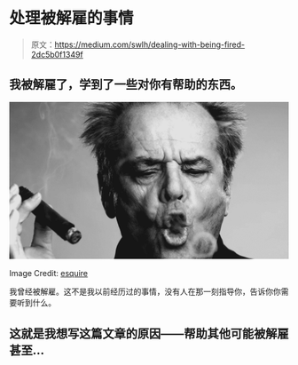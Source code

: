 # 处理被解雇的事情

> 原文：<https://medium.com/swlh/dealing-with-being-fired-2dc5b0f1349f>

## 我被解雇了，学到了一些对你有帮助的东西。

![](img/36c8aa2a1b678d2dcb8b490549fb4e8c.png)

Image Credit: [esquire](https://www.esquire.com/uk/culture/news/a12520/jack-nicholson-retiring-from-hollywood-according-to-former-co-star/)

我曾经被解雇。这不是我以前经历过的事情，没有人在那一刻指导你，告诉你你需要听到什么。

## 这就是我想写这篇文章的原因——帮助其他可能被解雇甚至…